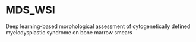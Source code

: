 # MDS_WSI
Deep learning-based morphological assessment of cytogenetically defined myelodysplastic syndrome on bone marrow smears
